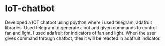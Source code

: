 # IoT-chatbot
Developed a IOT chatbot using ppython where i used telegram, adafruit libraries. Used telegram to generate a bot and given commands to control fan and light. I used adafruit for indicators of fan and light. When the user gives command through chatbot, then it will be reacted in adafruit indicator.
